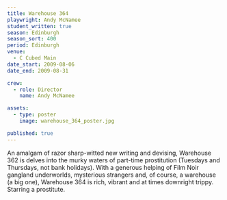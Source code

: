 ```yaml
---
title: Warehouse 364
playwright: Andy McNamee
student_written: true
season: Edinburgh
season_sort: 400
period: Edinburgh
venue:
  - C Cubed Main
date_start: 2009-08-06
date_end: 2009-08-31

crew:
  - role: Director
    name: Andy McNamee

assets:
  - type: poster
    image: warehouse_364_poster.jpg

published: true
---
```


An amalgam of razor sharp-witted new writing and devising, Warehouse 362 is delves into the murky waters of part-time prostitution (Tuesdays and Thursdays, not bank holidays). With a generous helping of Film Noir gangland underworlds, mysterious strangers and, of course, a warehouse (a big one), Warehouse 364 is rich, vibrant and at times downright trippy. Starring a prostitute.
